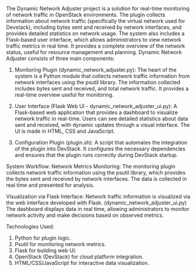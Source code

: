 The Dynamic Network Adjuster project is a solution for real-time monitoring of network traffic in OpenStack environments. The plugin collects information about network traffic (specifically the virtual network used for Devstack), including bytes sent and received by network interfaces, and provides detailed statistics on network usage. The system also includes a Flask-based user interface, which allows administrators to view network traffic metrics in real time. It provides a complete overview of the network status, useful for resource management and planning.
Dynamic Network Adjuster consists of three main components:

1. Monitoring Plugin (dynamic_network_adjuster.py):
The heart of the system is a Python module that collects network traffic information from network interfaces using the psutil library.
The information collected includes bytes sent and received, and total network traffic.
It provides a real-time overview useful for monitoring.

2. User Interface (Flask Web UI - dynamic_network_adjuster_ui.py):
A Flask-based web application that provides a dashboard to visualize network traffic in real-time.
Users can see detailed statistics about data sent and received, with dynamic updates through a visual interface.
The UI is made in HTML, CSS and JavaScript.

3. Configuration Plugin (plugin.sh):
A script that automates the integration of the plugin into DevStack.
It configures the necessary dependencies and ensures that the plugin runs correctly during DevStack startup.

System Workflow:
Network Metrics Monitoring:
The monitoring plugin collects network traffic information using the psutil library, which provides the bytes sent and received by network interfaces. The data is collected in real time and presented for analysis.

Visualization via Flask Interface:
Network traffic information is visualized via the web interface developed with Flask. (dynamic_network_adjuster_ui.py)
The dashboard displays data in real time, allowing administrators to monitor network activity and make decisions based on observed metrics.

Technologies Used:
1. Python for plugin logic.
2. Psutil for monitoring network metrics.
3. Flask for building web UI.
4. OpenStack (DevStack) for cloud platform integration.
5. HTML/CSS/JavaScript for interactive data visualization.
